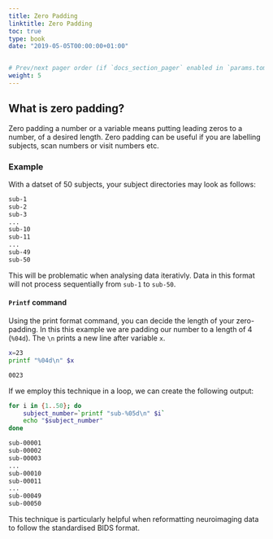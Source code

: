 ```yaml
---
title: Zero Padding
linktitle: Zero Padding
toc: true
type: book
date: "2019-05-05T00:00:00+01:00"


# Prev/next pager order (if `docs_section_pager` enabled in `params.toml`)
weight: 5
---
```

## What is zero padding?
Zero padding a number or a variable means putting leading zeros to a number, of a desired length.
Zero padding can be useful if you are labelling subjects, scan numbers or visit numbers etc.
### Example
With a datset of 50 subjects, your subject directories may look as follows:
```bash
sub-1
sub-2
sub-3
...
sub-10
sub-11
...
sub-49
sub-50
```
This will be problematic when analysing data iterativly. Data in this format will not process sequentially from ```sub-1``` to ```sub-50```.

#### ```Printf``` command
Using the print format command, you can decide the length of your zero-padding. In this this example we are padding our number to a length of 4 (```%04d```). The ```\n``` prints a new line after variable ```x```. 
```bash
x=23
printf "%04d\n" $x
```
```bash
0023
```
If we employ this technique in a loop, we can create the following output: 
```bash
for i in {1..50}; do
	subject_number=`printf "sub-%05d\n" $i`
	echo "$subject_number"
done
```
```bash
sub-00001
sub-00002
sub-00003
...
sub-00010
sub-00011
...
sub-00049
sub-00050
```
This technique is particularly helpful when reformatting neuroimaging data to follow the standardised BIDS format.